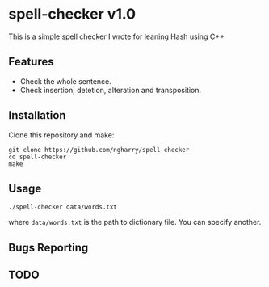 # spell-checker v1.0

This is a simple spell checker I wrote for leaning Hash using C++

## Features
  * Check the whole sentence.
  * Check insertion, detetion, alteration and transposition.

## Installation
Clone this repository and make:
```
git clone https://github.com/ngharry/spell-checker
cd spell-checker
make
```

## Usage
```
./spell-checker data/words.txt
```

where `data/words.txt` is the path to dictionary file. You can specify another.

## Bugs Reporting

## TODO


 




